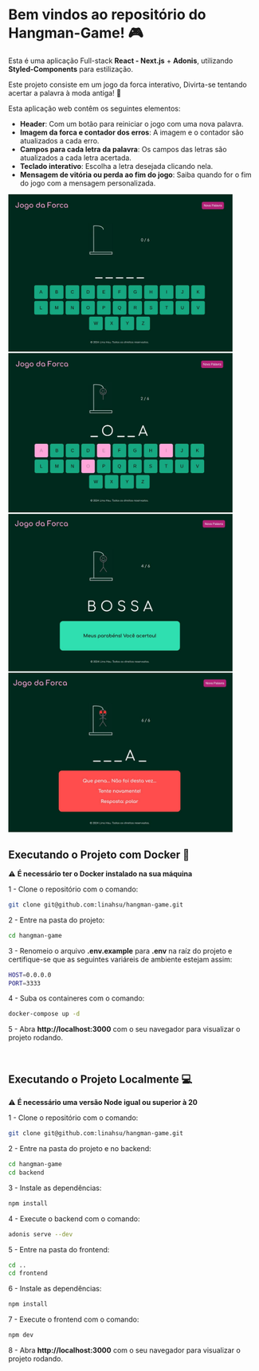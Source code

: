 # Bem vindos ao repositório do Hangman-Game! 🎮

Esta é uma aplicação Full-stack **React - Next.js** + **Adonis**, utilizando **Styled-Components** para estilização.

Este projeto consiste em um jogo da forca interativo, Divirta-se tentando acertar a palavra à moda antiga! 🎇

Esta aplicação web contêm os seguintes elementos:

- **Header**: Com um botão para reiniciar o jogo com uma nova palavra.
- **Imagem da forca e contador dos erros**: A imagem e o contador são atualizados a cada erro.
- **Campos para cada letra da palavra**: Os campos das letras são atualizados a cada letra acertada.
- **Teclado interativo**: Escolha a letra desejada clicando nela.
- **Mensagem de vitória ou perda ao fim do jogo**: Saiba quando for o fim do jogo com a mensagem personalizada.

<img src="assets/tela-inicial.jpg" alt="tela inicial" width="450"/>
<img src="assets/jogando.jpg" alt="jogando" width="450"/>
<img src="assets/vencendo.jpg" alt="vencendo" width="450"/>
<img src="assets/perdendo.jpg" alt="perdendo" width="450"/>

## Executando o Projeto com Docker 🐋

⚠️ **É necessário ter o Docker instalado na sua máquina**

1 - Clone o repositório com o comando:

```bash
git clone git@github.com:linahsu/hangman-game.git
```

2 - Entre na pasta do projeto:

```bash
cd hangman-game
```

3 - Renomeio o arquivo **.env.example** para **.env** na raíz do projeto e certifique-se que as seguintes variáreis de ambiente estejam assim:

```bash
HOST=0.0.0.0
PORT=3333
```

4 - Suba os containeres com o comando:

```bash
docker-compose up -d
```

5 - Abra **http://localhost:3000** com o seu navegador para visualizar o projeto rodando.

</br>

## Executando o Projeto Localmente 💻

⚠️ **É necessário uma versão Node igual ou superior à 20**

1 - Clone o repositório com o comando:

```bash
git clone git@github.com:linahsu/hangman-game.git
```

2 - Entre na pasta do projeto e no backend:

```bash
cd hangman-game
cd backend
```

3 - Instale as dependências:

```bash
npm install
```

4 - Execute o backend com o comando:

```bash
adonis serve --dev
```

5 - Entre na pasta do frontend:

```bash
cd ..
cd frontend
```

6 - Instale as dependências:

```bash
npm install
```

7 - Execute o frontend com o comando:

```bash
npm dev
```

8 - Abra **http://localhost:3000** com o seu navegador para visualizar o projeto rodando.
